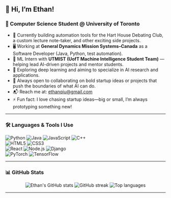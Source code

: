 ## 👋 Hi, I’m Ethan!

### 🧠 Computer Science Student @ University of Toronto

- 🔧 Currently building automation tools for the Hart House Debating Club, a custom lecture note-taker, and other exciting side projects.  
- 🖥️ Working at **General Dynamics Mission Systems–Canada** as a Software Developer (Java, Python, test automation).  
- 🤖 ML Intern with **UTMIST (UofT Machine Intelligence Student Team)** — helping lead AI-driven projects and mentor students.  
- 🌱 Exploring deep learning and aiming to specialize in AI research and applications.  
- 🤝 Always open to collaborating on bold startup ideas or projects that push the boundaries of what AI can do.  
- 📬 Reach me at: [ethanqiu@gmail.com](mailto:ethanqiu@gmail.com)  
- ⚡ Fun fact: I love chasing startup ideas—big or small, I’m always prototyping something new!

---

### 🛠️ Languages & Tools I Use

![Python](https://img.shields.io/badge/-Python-3776AB?style=flat-square&logo=python&logoColor=ffffff)
![Java](https://img.shields.io/badge/-Java-007396?style=flat-square&logo=java&logoColor=ffffff)
![JavaScript](https://img.shields.io/badge/-JavaScript-F7DF1E?style=flat-square&logo=javascript&logoColor=black)
![C++](https://img.shields.io/badge/-C++-00599C?style=flat-square&logo=cplusplus&logoColor=ffffff)  
![HTML5](https://img.shields.io/badge/-HTML5-E34F26?style=flat-square&logo=html5&logoColor=ffffff)
![CSS3](https://img.shields.io/badge/-CSS3-1572B6?style=flat-square&logo=css3&logoColor=ffffff)  
![React](https://img.shields.io/badge/-React-61DAFB?style=flat-square&logo=react&logoColor=black)
![Node.js](https://img.shields.io/badge/-Node.js-339933?style=flat-square&logo=node.js&logoColor=ffffff)
![Django](https://img.shields.io/badge/-Django-092E20?style=flat-square&logo=django&logoColor=ffffff)  
![PyTorch](https://img.shields.io/badge/-PyTorch-EE4C2C?style=flat-square&logo=pytorch&logoColor=ffffff)
![TensorFlow](https://img.shields.io/badge/-TensorFlow-FF6F00?style=flat-square&logo=tensorflow&logoColor=ffffff)

---

### 📊 GitHub Stats

<div align="center">
  <img src="https://github-readme-stats.vercel.app/api?username=coherentboi&show_icons=true&theme=default&hide_title=false&count_private=true" alt="Ethan's GitHub stats" />
  <img src="https://github-readme-streak-stats.herokuapp.com/?user=coherentboi&theme=default" alt="GitHub streak" />
  <img src="https://github-readme-stats.vercel.app/api/top-langs/?username=coherentboi&layout=compact&hide_title=false&langs_count=6&theme=default" alt="Top languages" />
</div>

---

<!-- Optionally add featured project links here -->
